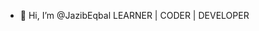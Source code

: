 - 👋 Hi, I’m @JazibEqbal
 LEARNER | CODER | DEVELOPER
<!---
JazibEqbal/JazibEqbal is a ✨ special ✨ repository because its `README.md` (this file) appears on your GitHub profile.
You can click the Preview link to take a look at your changes.
--->
